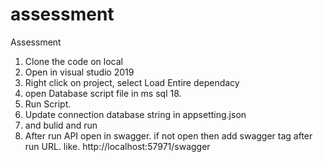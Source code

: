 # assessment
Assessment

1) Clone the code on local
2) Open in visual studio 2019
3) Right click on project, select Load Entire dependacy  
4) open Database script file in ms sql 18.
5) Run Script.
6) Update connection database string in appsetting.json
7) and bulid and run
8) After run API open in swagger. if not open then add swagger tag after run URL. like. http://localhost:57971/swagger


